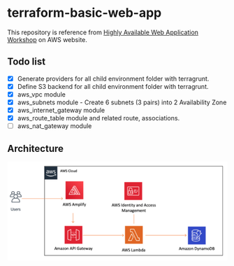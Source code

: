# terraform-basic-web-app
This repository is reference from [Highly Available Web Application Workshop](https://ha-webapp.workshop.aws/introduction.html) on AWS website.

## Todo list
- [x] Generate providers for all child environment folder with terragrunt.
- [x] Define S3 backend for all child environment folder with terragrunt.
- [x] aws_vpc module
- [x] aws_subnets module - Create 6 subnets (3 pairs) into 2 Availability Zone
- [x] aws_internet_gateway module
- [x] aws_route_table module and related route, associations.
- [ ] aws_nat_gateway module
## Architecture
![](./architecture.png)